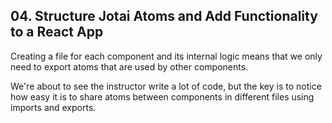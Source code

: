 ## 04. Structure Jotai Atoms and Add Functionality to a React App

<Timestamp start="0:27" end="0:37">

Creating a file for each component and its internal logic means that we only need to export atoms that are used by other components.

</Timestamp>

<Timestamp start="0:51" end="1:05">

We're about to see the instructor write a lot of code, but the key is to notice how easy it is to share atoms between components in different files using imports and exports.

</Timestamp>
